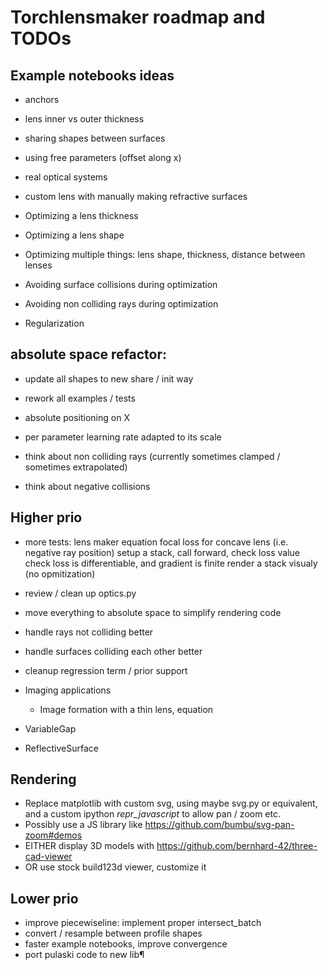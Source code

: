 # Torchlensmaker roadmap and TODOs

## Example notebooks ideas

* anchors
* lens inner vs outer thickness
* sharing shapes between surfaces
* using free parameters (offset along x)
* real optical systems
* custom lens with manually making refractive surfaces

* Optimizing a lens thickness
* Optimizing a lens shape
* Optimizing multiple things: lens shape, thickness, distance between lenses

* Avoiding surface collisions during optimization
* Avoiding non colliding rays during optimization
* Regularization

## absolute space refactor:

* update all shapes to new share / init way
* rework all examples / tests
* absolute positioning on X

* per parameter learning rate adapted to its scale

* think about non colliding rays (currently sometimes clamped / sometimes extrapolated)
* think about negative collisions


## Higher prio


*  more tests:
    lens maker equation
    focal loss for concave lens (i.e. negative ray position)
    setup a stack, call forward, check loss value
    check loss is differentiable, and gradient is finite
    render a stack visualy (no opmitization)


* review / clean up optics.py
* move everything to absolute space to simplify rendering code

* handle rays not colliding better
* handle surfaces colliding each other better
* cleanup regression term / prior support
* Imaging applications
    * Image formation with a thin lens, equation

* VariableGap
* ReflectiveSurface

## Rendering

* Replace matplotlib with custom svg, using maybe svg.py or equivalent, and a custom ipython _repr_javascript_ to allow pan / zoom etc.
* Possibly use a JS library like https://github.com/bumbu/svg-pan-zoom#demos
* EITHER display 3D models with https://github.com/bernhard-42/three-cad-viewer
* OR use stock build123d viewer, customize it

## Lower prio

* improve piecewiseline: implement proper intersect_batch
* convert / resample between profile shapes
* faster example notebooks, improve convergence
* port pulaski code to new lib¶
